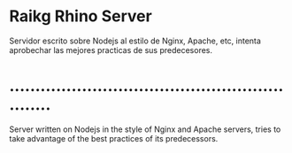 # Raikg Rhino Server
Servidor escrito sobre Nodejs al estilo de Nginx, Apache, etc, intenta aprobechar las mejores practicas de sus predecesores.

# .............................................................
Server written on Nodejs in the style of Nginx and Apache servers, tries to take advantage of the best practices of its predecessors.

